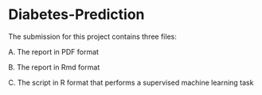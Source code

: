 # Diabetes-Prediction

The submission for this project contains three files:

A. The report in PDF format

B. The report in Rmd format

C. The script in R format that performs a supervised machine learning task

